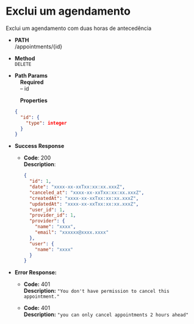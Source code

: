 # Exclui um agendamento

Exclui um agendamento com duas horas de antecedência

- **PATH** <br />
  /appointments/{id}

- **Method** <br />
  `DELETE`

- **Path Params** <br />
  &emsp;**Required** <br />
  &emsp;&ndash; id

  &emsp;**Properties**

  ```json
  {
    "id": {
      "type": integer
    }
  }
  ```

- **Success Response**

  - **Code**: 200 <br />
    **Description**:
    ```json
    {
      "id": 1,
      "date": "xxxx-xx-xxTxx:xx:xx.xxxZ",
      "canceled_at": "xxxx-xx-xxTxx:xx:xx.xxxZ",
      "createdAt": "xxxx-xx-xxTxx:xx:xx.xxxZ",
      "updatedAt": "xxxx-xx-xxTxx:xx:xx.xxxZ",
      "user_id": 1,
      "provider_id": 1,
      "provider": {
        "name": "xxxx",
        "email": "xxxxxx@xxxx.xxxx"
      },
      "user": {
        "name": "xxxx"
      }
    }
    ```

- **Error Response:**

  - **Code:** 401 <br />
    **Description:** `"You don't have permission to cancel this appointment."`

  - **Code:** 401 <br />
    **Description:** `"you can only cancel appointments 2 hours ahead"`
